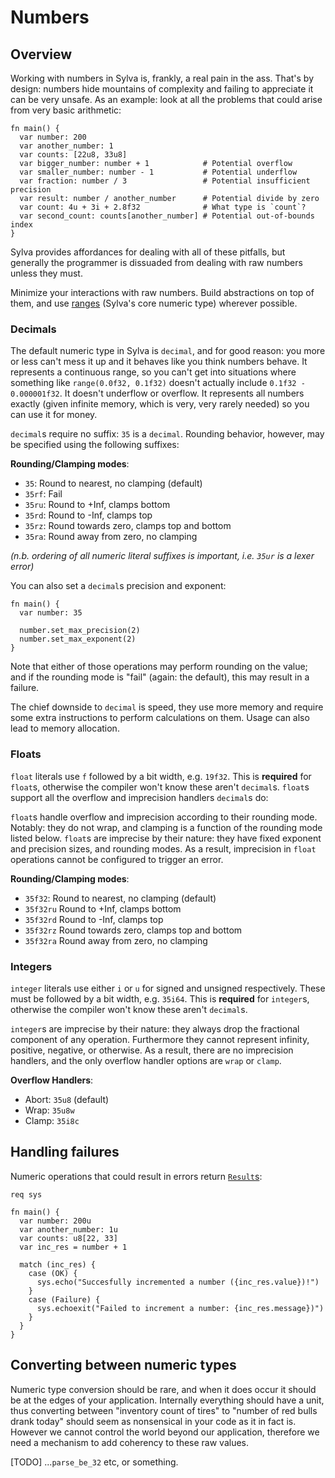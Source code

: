 # Numbers

## Overview

Working with numbers in Sylva is, frankly, a real pain in the ass.  That's by
design: numbers hide mountains of complexity and failing to appreciate it can
be very unsafe.  As an example: look at all the problems that could arise from
very basic arithmetic:

```sylva
fn main() {
  var number: 200
  var another_number: 1
  var counts: [22u8, 33u8]
  var bigger_number: number + 1            # Potential overflow
  var smaller_number: number - 1           # Potential underflow
  var fraction: number / 3                 # Potential insufficient precision
  var result: number / another_number      # Potential divide by zero
  var count: 4u + 3i + 2.8f32              # What type is `count`?
  var second_count: counts[another_number] # Potential out-of-bounds index
}
```

Sylva provides affordances for dealing with all of these pitfalls, but
generally the programmer is dissuaded from dealing with raw numbers unless
they must.

Minimize your interactions with raw numbers. Build abstractions on top of them,
and use [ranges](ranges.html) (Sylva's core numeric type) wherever possible.

### Decimals

The default numeric type in Sylva is `decimal`, and for good reason: you more
or less can't mess it up and it behaves like you think numbers behave.  It
represents a continuous range, so you can't get into situations where something
like `range(0.0f32, 0.1f32)` doesn't actually include `0.1f32 - 0.000001f32`.
It doesn't underflow or overflow.  It represents all numbers exactly (given
infinite memory, which is very, very rarely needed) so you can use it for
money.

`decimal`s require no suffix: `35` is a `decimal`.  Rounding behavior, however,
may be specified using the following suffixes:

**Rounding/Clamping modes**:
- `35`: Round to nearest, no clamping (default)
- `35rf`: Fail
- `35ru`: Round to +Inf, clamps bottom
- `35rd`: Round to -Inf, clamps top
- `35rz`: Round towards zero, clamps top and bottom
- `35ra`: Round away from zero, no clamping

_(n.b. ordering of all numeric literal suffixes is important, i.e. `35ur` is a
lexer error)_

You can also set a `decimal`s precision and exponent:

```sylva
fn main() {
  var number: 35

  number.set_max_precision(2)
  number.set_max_exponent(2)
}
```

Note that either of those operations may perform rounding on the value; and if
the rounding mode is "fail" (again: the default), this may result in a failure.

The chief downside to `decimal` is speed, they use more memory and require
some extra instructions to perform calculations on them.  Usage can also lead
to memory allocation.

### Floats

`float` literals use `f` followed by a bit width, e.g. `19f32`.  This is
**required** for `float`s, otherwise the compiler won't know these aren't
`decimal`s.  `float`s support all the overflow and imprecision handlers
`decimal`s do:

`float`s handle overflow and imprecision according to their rounding mode.
Notably: they do not wrap, and clamping is a function of the rounding mode
listed below.  `float`s are imprecise by their nature: they have fixed exponent
and precision sizes, and rounding modes.  As a result, imprecision in `float`
operations cannot be configured to trigger an error.

**Rounding/Clamping modes**:
- `35f32`: Round to nearest, no clamping (default)
- `35f32ru` Round to +Inf, clamps bottom
- `35f32rd` Round to -Inf, clamps top
- `35f32rz` Round towards zero, clamps top and bottom
- `35f32ra` Round away from zero, no clamping

### Integers

`integer` literals use either `i` or `u` for signed and unsigned respectively.
These must be followed by a bit width, e.g. `35i64`.  This is **required** for
`integer`s, otherwise the compiler won't know these aren't `decimal`s.

`integer`s are imprecise by their nature: they always drop the fractional
component of any operation.  Furthermore they cannot represent infinity,
positive, negative, or otherwise.  As a result, there are no imprecision
handlers, and the only overflow handler options are `wrap` or `clamp`.

**Overflow Handlers**:
- Abort: `35u8` (default)
- Wrap:  `35u8w`
- Clamp: `35i8c`

## Handling failures

Numeric operations that could result in errors return
[`Result`s](failures.html):

```sylva
req sys

fn main() {
  var number: 200u
  var another_number: 1u
  var counts: u8[22, 33]
  var inc_res = number + 1

  match (inc_res) {
    case (OK) {
      sys.echo("Succesfully incremented a number ({inc_res.value})!")
    }
    case (Failure) {
      sys.echoexit("Failed to increment a number: {inc_res.message})")
    }
  }
}
```

## Converting between numeric types

Numeric type conversion should be rare, and when it does occur it should be at
the edges of your application.  Internally everything should have a unit, thus
converting between "inventory count of tires" to "number of red bulls drank
today" should seem as nonsensical in your code as it in fact is.  However we
cannot control the world beyond our application, therefore we need a mechanism
to add coherency to these raw values.

[TODO] ...`parse_be_32` etc, or something.
